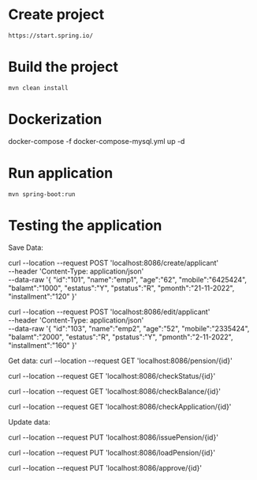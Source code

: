 # Create project

``` 
https://start.spring.io/
```

# Build the project

``` 
mvn clean install
```

# Dockerization

docker-compose -f docker-compose-mysql.yml up -d



# Run application

``` 
mvn spring-boot:run
```

# Testing the application
Save Data:

curl --location --request POST 'localhost:8086/create/applicant' \
--header 'Content-Type: application/json' \
--data-raw '{
"id":"101",
"name":"emp1",
"age":"62",
"mobile":"6425424",
"balamt":"1000",
"estatus":"Y",
"pstatus":"R",
"pmonth":"21-11-2022",
"installment":"120"
}'

curl --location --request POST 'localhost:8086/edit/applicant' \
--header 'Content-Type: application/json' \
--data-raw '{
"id":"103",
"name":"emp2",
"age":"52",
"mobile":"2335424",
"balamt":"2000",
"estatus":"R",
"pstatus":"Y",
"pmonth":"2-11-2022",
"installment":"160"
}'


Get data:
curl --location --request GET 'localhost:8086/pension/{id}'

curl --location --request GET 'localhost:8086/checkStatus/{id}'

curl --location --request GET 'localhost:8086/checkBalance/{id}'

curl --location --request GET 'localhost:8086/checkApplication/{id}'


Update data:

curl --location --request PUT 'localhost:8086/issuePension/{id}'

curl --location --request PUT 'localhost:8086/loadPension/{id}'

curl --location --request PUT 'localhost:8086/approve/{id}'

               

                
